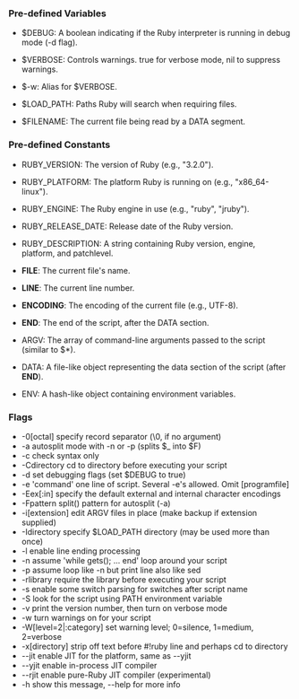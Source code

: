 ### Pre-defined Variables
- $DEBUG: A boolean indicating if the Ruby interpreter is running in debug mode (-d flag).
- $VERBOSE: Controls warnings. true for verbose mode, nil to suppress warnings.
- $-w: Alias for $VERBOSE.

- $LOAD_PATH: Paths Ruby will search when requiring files.
- $FILENAME: The current file being read by a DATA segment.

### Pre-defined Constants
- RUBY_VERSION: The version of Ruby (e.g., "3.2.0").
- RUBY_PLATFORM: The platform Ruby is running on (e.g., "x86_64-linux").
- RUBY_ENGINE: The Ruby engine in use (e.g., "ruby", "jruby").
- RUBY_RELEASE_DATE: Release date of the Ruby version.
- RUBY_DESCRIPTION: A string containing Ruby version, engine, platform, and patchlevel.

- __FILE__: The current file's name.
- __LINE__: The current line number.
- __ENCODING__: The encoding of the current file (e.g., UTF-8).
- __END__: The end of the script, after the DATA section.

- ARGV: The array of command-line arguments passed to the script (similar to $*).
- DATA: A file-like object representing the data section of the script (after __END__).
- ENV: A hash-like object containing environment variables.

### Flags
- -0[octal]       specify record separator (\0, if no argument)
- -a              autosplit mode with -n or -p (splits $_ into $F)
- -c              check syntax only
- -Cdirectory     cd to directory before executing your script
- -d              set debugging flags (set $DEBUG to true)
- -e 'command'    one line of script. Several -e's allowed. Omit [programfile]
- -Eex[:in]       specify the default external and internal character encodings
- -Fpattern       split() pattern for autosplit (-a)
- -i[extension]   edit ARGV files in place (make backup if extension supplied)
- -Idirectory     specify $LOAD_PATH directory (may be used more than once)
- -l              enable line ending processing
- -n              assume 'while gets(); ... end' loop around your script
- -p              assume loop like -n but print line also like sed
- -rlibrary       require the library before executing your script
- -s              enable some switch parsing for switches after script name
- -S              look for the script using PATH environment variable
- -v              print the version number, then turn on verbose mode
-  -w              turn warnings on for your script
-  -W[level=2|:category]     set warning level; 0=silence, 1=medium, 2=verbose
-  -x[directory]   strip off text before #!ruby line and perhaps cd to directory
-  --jit           enable JIT for the platform, same as --yjit
-  --yjit          enable in-process JIT compiler
-  --rjit          enable pure-Ruby JIT compiler (experimental)
-  -h              show this message, --help for more info
